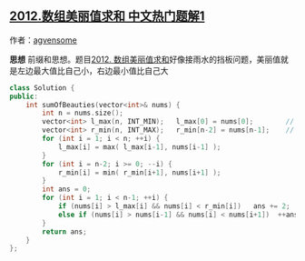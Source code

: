 ## [2012.数组美丽值求和 中文热门题解1](https://leetcode.cn/problems/sum-of-beauty-in-the-array/solutions/100000/bian-li-shu-zu-san-ci-by-agvensome-9yf6)

作者：[agvensome](https://leetcode.cn/u/agvensome)

**思想**
前缀和思想。题目[2012. 数组美丽值求和](/problems/sum-of-beauty-in-the-array/)好像接雨水的挡板问题，美丽值就是左边最大值比自己小，右边最小值比自己大
```cpp
class Solution {
public:
    int sumOfBeauties(vector<int>& nums) {
        int n = nums.size();
        vector<int> l_max(n, INT_MIN);   l_max[0] = nums[0];        // 某元素左边最大元素
        vector<int> r_min(n, INT_MAX);   r_min[n-2] = nums[n-1];    // 某元素右边最小元素
        for (int i = 1; i < n; ++i) {
            l_max[i] = max( l_max[i-1], nums[i-1] );
        }
        for (int i = n-2; i >= 0; --i) {
            r_min[i] = min( r_min[i+1], nums[i+1] );
        }
        int ans = 0;
        for (int i = 1; i < n-1; ++i) {
            if (nums[i] > l_max[i] && nums[i] < r_min[i])   ans += 2;
            else if (nums[i] > nums[i-1] && nums[i] < nums[i+1])  ++ans;
        }
        return ans;
    }
};
```